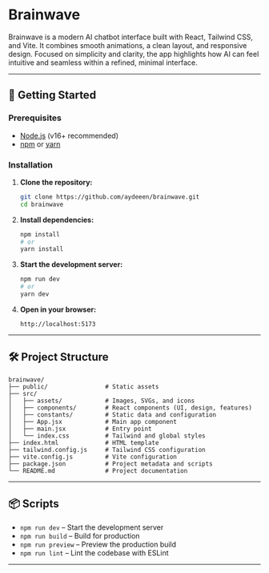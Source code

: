 # Brainwave

Brainwave is a modern AI chatbot interface built with React, Tailwind CSS, and Vite. It combines smooth animations, a clean layout, and responsive design. Focused on simplicity and clarity, the app highlights how AI can feel intuitive and seamless within a refined, minimal interface.

---

## 🚀 Getting Started

### Prerequisites

-  [Node.js](https://nodejs.org/) (v16+ recommended)
-  [npm](https://www.npmjs.com/) or [yarn](https://yarnpkg.com/)

### Installation

1. **Clone the repository:**

   ```sh
   git clone https://github.com/aydeeen/brainwave.git
   cd brainwave
   ```

2. **Install dependencies:**

   ```sh
   npm install
   # or
   yarn install
   ```

3. **Start the development server:**

   ```sh
   npm run dev
   # or
   yarn dev
   ```

4. **Open in your browser:**
   ```
   http://localhost:5173
   ```

---

## 🛠️ Project Structure

```
brainwave/
├── public/                # Static assets
├── src/
│   ├── assets/            # Images, SVGs, and icons
│   ├── components/        # React components (UI, design, features)
│   ├── constants/         # Static data and configuration
│   ├── App.jsx            # Main app component
│   ├── main.jsx           # Entry point
│   └── index.css          # Tailwind and global styles
├── index.html             # HTML template
├── tailwind.config.js     # Tailwind CSS configuration
├── vite.config.js         # Vite configuration
├── package.json           # Project metadata and scripts
└── README.md              # Project documentation
```

---

## 📦 Scripts

-  `npm run dev` – Start the development server
-  `npm run build` – Build for production
-  `npm run preview` – Preview the production build
-  `npm run lint` – Lint the codebase with ESLint

---
